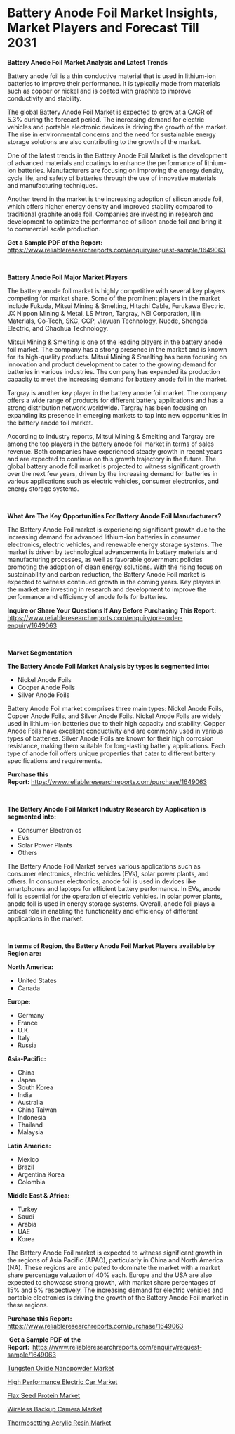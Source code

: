 <p><h1>Battery Anode Foil Market Insights, Market Players and Forecast Till 2031</h1></p><p><strong>Battery Anode Foil Market Analysis and Latest Trends</strong></p>
<p><p>Battery anode foil is a thin conductive material that is used in lithium-ion batteries to improve their performance. It is typically made from materials such as copper or nickel and is coated with graphite to improve conductivity and stability.</p><p>The global Battery Anode Foil Market is expected to grow at a CAGR of 5.3% during the forecast period. The increasing demand for electric vehicles and portable electronic devices is driving the growth of the market. The rise in environmental concerns and the need for sustainable energy storage solutions are also contributing to the growth of the market.</p><p>One of the latest trends in the Battery Anode Foil Market is the development of advanced materials and coatings to enhance the performance of lithium-ion batteries. Manufacturers are focusing on improving the energy density, cycle life, and safety of batteries through the use of innovative materials and manufacturing techniques.</p><p>Another trend in the market is the increasing adoption of silicon anode foil, which offers higher energy density and improved stability compared to traditional graphite anode foil. Companies are investing in research and development to optimize the performance of silicon anode foil and bring it to commercial scale production.</p></p>
<p><strong>Get a Sample PDF of the Report:&nbsp;</strong> <a href="https://www.reliableresearchreports.com/enquiry/request-sample/1649063">https://www.reliableresearchreports.com/enquiry/request-sample/1649063</a></p>
<p>&nbsp;</p>
<p><strong>Battery Anode Foil Major Market Players</strong></p>
<p><p>The battery anode foil market is highly competitive with several key players competing for market share. Some of the prominent players in the market include Fukuda, Mitsui Mining & Smelting, Hitachi Cable, Furukawa Electric, JX Nippon Mining & Metal, LS Mtron, Targray, NEI Corporation, Iljin Materials, Co-Tech, SKC, CCP, Jiayuan Technology, Nuode, Shengda Electric, and Chaohua Technology.</p><p>Mitsui Mining & Smelting is one of the leading players in the battery anode foil market. The company has a strong presence in the market and is known for its high-quality products. Mitsui Mining & Smelting has been focusing on innovation and product development to cater to the growing demand for batteries in various industries. The company has expanded its production capacity to meet the increasing demand for battery anode foil in the market.</p><p>Targray is another key player in the battery anode foil market. The company offers a wide range of products for different battery applications and has a strong distribution network worldwide. Targray has been focusing on expanding its presence in emerging markets to tap into new opportunities in the battery anode foil market.</p><p>According to industry reports, Mitsui Mining & Smelting and Targray are among the top players in the battery anode foil market in terms of sales revenue. Both companies have experienced steady growth in recent years and are expected to continue on this growth trajectory in the future. The global battery anode foil market is projected to witness significant growth over the next few years, driven by the increasing demand for batteries in various applications such as electric vehicles, consumer electronics, and energy storage systems.</p></p>
<p>&nbsp;</p>
<p><strong>What Are The Key Opportunities For Battery Anode Foil Manufacturers?</strong></p>
<p><p>The Battery Anode Foil market is experiencing significant growth due to the increasing demand for advanced lithium-ion batteries in consumer electronics, electric vehicles, and renewable energy storage systems. The market is driven by technological advancements in battery materials and manufacturing processes, as well as favorable government policies promoting the adoption of clean energy solutions. With the rising focus on sustainability and carbon reduction, the Battery Anode Foil market is expected to witness continued growth in the coming years. Key players in the market are investing in research and development to improve the performance and efficiency of anode foils for batteries.</p></p>
<p><strong>Inquire or Share Your Questions If Any Before Purchasing This Report:</strong> <a href="https://www.reliableresearchreports.com/enquiry/pre-order-enquiry/1649063">https://www.reliableresearchreports.com/enquiry/pre-order-enquiry/1649063</a></p>
<p>&nbsp;</p>
<p><strong>Market Segmentation</strong></p>
<p><strong>The Battery Anode Foil Market Analysis by types is segmented into:</strong></p>
<p><ul><li>Nickel Anode Foils</li><li>Cooper Anode Foils</li><li>Silver Anode Foils</li></ul></p>
<p><p>Battery Anode Foil market comprises three main types: Nickel Anode Foils, Copper Anode Foils, and Silver Anode Foils. Nickel Anode Foils are widely used in lithium-ion batteries due to their high capacity and stability. Copper Anode Foils have excellent conductivity and are commonly used in various types of batteries. Silver Anode Foils are known for their high corrosion resistance, making them suitable for long-lasting battery applications. Each type of anode foil offers unique properties that cater to different battery specifications and requirements.</p></p>
<p><strong>Purchase this Report:&nbsp;</strong><a href="https://www.reliableresearchreports.com/purchase/1649063">https://www.reliableresearchreports.com/purchase/1649063</a></p>
<p>&nbsp;</p>
<p><strong>The Battery Anode Foil Market Industry Research by Application is segmented into:</strong></p>
<p><ul><li>Consumer Electronics</li><li>EVs</li><li>Solar Power Plants</li><li>Others</li></ul></p>
<p><p>The Battery Anode Foil Market serves various applications such as consumer electronics, electric vehicles (EVs), solar power plants, and others. In consumer electronics, anode foil is used in devices like smartphones and laptops for efficient battery performance. In EVs, anode foil is essential for the operation of electric vehicles. In solar power plants, anode foil is used in energy storage systems. Overall, anode foil plays a critical role in enabling the functionality and efficiency of different applications in the market.</p></p>
<p>&nbsp;</p>
<p><strong>In terms of Region, the Battery Anode Foil Market Players available by Region are:</strong></p>
<p>
    <p> <strong> North America: </strong>
        <ul>
            <li>United States</li>
            <li>Canada</li>
        </ul>
        </p> 
    <p> <strong> Europe: </strong>
        <ul>
            <li>Germany</li>
            <li>France</li>
            <li>U.K.</li>
            <li>Italy</li>
            <li>Russia</li>
        </ul>
        </p> 
    <p> <strong> Asia-Pacific: </strong>
        <ul>
            <li>China</li>
            <li>Japan</li>
            <li>South Korea</li>
            <li>India</li>
            <li>Australia</li>
            <li>China Taiwan</li>
            <li>Indonesia</li>
            <li>Thailand</li>
            <li>Malaysia</li>
        </ul>
        </p> 
    <p> <strong> Latin America: </strong>
        <ul>
            <li>Mexico</li>
            <li>Brazil</li>
            <li>Argentina Korea</li>
            <li>Colombia</li>
        </ul>
        </p> 
    <p> <strong> Middle East & Africa: </strong>
        <ul>
            <li>Turkey</li>
            <li>Saudi</li>
            <li>Arabia</li>
            <li>UAE</li>
            <li>Korea</li>
        </ul>
    </p>
    </p>
<p><p>The Battery Anode Foil market is expected to witness significant growth in the regions of Asia Pacific (APAC), particularly in China and North America (NA). These regions are anticipated to dominate the market with a market share percentage valuation of 40% each. Europe and the USA are also expected to showcase strong growth, with market share percentages of 15% and 5% respectively. The increasing demand for electric vehicles and portable electronics is driving the growth of the Battery Anode Foil market in these regions.</p></p>
<p><strong>Purchase this Report: </strong><a href="https://www.reliableresearchreports.com/purchase/1649063">https://www.reliableresearchreports.com/purchase/1649063</a></p>
<p>&nbsp;<strong>Get a Sample PDF of the Report:&nbsp;&nbsp;</strong><a href="https://www.reliableresearchreports.com/enquiry/request-sample/1649063">https://www.reliableresearchreports.com/enquiry/request-sample/1649063</a></p>
<p><strong></strong></p>
<p><p><a href="https://medium.com/@bellabbott/tungsten-oxide-nanopowder-market-research-report-its-history-and-forecast-2024-to-2031-d7b63a899b34">Tungsten Oxide Nanopowder Market</a></p><p><a href="https://medium.com/@henryprice766/high-performance-electric-car-market-trends-forecast-and-competitive-analysis-to-2031-709a80654764">High Performance Electric Car Market</a></p><p><a href="https://medium.com/@bellabbott/flax-seed-protein-market-report-reveals-the-latest-trends-and-growth-opportunities-of-this-market-25a064185362">Flax Seed Protein Market</a></p><p><a href="https://medium.com/@henryprice766/wireless-backup-camera-market-insights-into-market-cagr-market-trends-and-growth-strategies-6f9b96ba00aa">Wireless Backup Camera Market</a></p><p><a href="https://medium.com/@petrajones35/thermosetting-acrylic-resin-market-exploring-market-share-market-trends-and-future-growth-319c7d8ae674">Thermosetting Acrylic Resin Market</a></p></p>